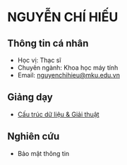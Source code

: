 # NGUYỄN CHÍ HIẾU

## Thông tin cá nhân

- Học vị: Thạc sĩ
- Chuyên ngành: Khoa học máy tính
- Email: [nguyenchihieu@mku.edu.vn](nguyenchihieu@mku.edu.vn)

## Giảng dạy

  - [Cấu trúc dữ liệu & Giải thuật](https://hieuchnguyen.github.io/teaching/dsa/lectures/2021-dsa.md)

## Nghiên cứu

- Bảo mật thông tin
